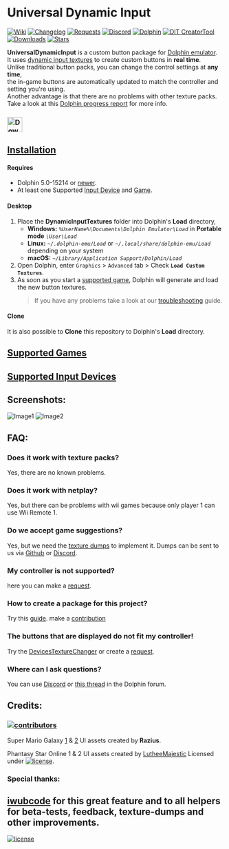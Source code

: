 # Universal Dynamic Input
[![Wiki](https://img.shields.io/badge/Wiki-grey)](https://github.com/Venomalia/UniversalDynamicInput/wiki) [![Changelog](https://img.shields.io/badge/Changelog-grey)](https://github.com/Venomalia/UniversalDynamicInput/blob/main/Changelog.md) [![Requests](https://img.shields.io/badge/Requests-3a3)](https://github.com/Venomalia/UniversalDynamicInput/issues/new/choose) [![Discord](https://img.shields.io/badge/Discord-blue?logo=Discord&logoColor=fff)](https://discord.gg/vEQYMPxgSR) [![Dolphin](https://img.shields.io/badge/Dolphin-Forum-88e)](https://forums.dolphin-emu.org/Thread-universal-dynamic-input-texture-pack) [![DIT CreatorTool](https://img.shields.io/badge/Dolphin-DIT_Creator_Tool-999)](https://github.com/Venomalia/DolphinDynamicInputTextureCreator/releases) [![Downloads](https://img.shields.io/github/downloads/Venomalia/UniversalDynamicInput/total?color=907&label=Downloads)](https://github.com/Venomalia/UniversalDynamicInput/releases) [![Stars](https://img.shields.io/github/stars/Venomalia/UniversalDynamicInput?color=990&label=Stars)](https://github.com/Venomalia/UniversalDynamicInput/stargazers)

**UniversalDynamicInput** is a custom button package for [Dolphin emulator](https://dolphin-emu.org/).  
It uses [dynamic input textures](https://forums.dolphin-emu.org/Thread-introducing-dynamic-input-textures-a-new-feature-for-controller-icons) to create custom buttons in **real time**.  
Unlike traditional button packs, you can change the control settings at **any time**,  
the in-game buttons are automatically updated to match the controller and setting you're using.  
Another advantage is that there are no problems with other texture packs.  
Take a look at this [Dolphin progress report](https://dolphin-emu.org/blog/2020/12/10/dolphin-progress-report-october-2020/#50-12801-dynamic-input-textures-by-iwubcode) for more info.
   
 
### [<img src="https://img.shields.io/github/v/release/Venomalia/UniversalDynamicInput?label=Download&style=for-the-badge" alt="Download" height="35"/>](https://github.com/Venomalia/UniversalDynamicInput/releases)

## [Installation](https://github.com/Venomalia/UniversalDynamicInput/wiki/Installation)

#### Requires
- Dolphin 5.0-15214 or [newer](https://dolphin-emu.org/download/).
- At least one Supported [Input Device](https://github.com/Venomalia/UniversalDynamicInput/wiki/Supported-Input-Devices) and [Game](https://github.com/Venomalia/UniversalDynamicInput/wiki/Supported-games).

#### Desktop
1. Place the **DynamicInputTextures** folder into Dolphin's **Load** directory,
   - **Windows:** _`%UserName%\Documents\Dolphin Emulator\Load`_ in **Portable mode** _`\User\Load`_
   - **Linux:** _`~/.dolphin-emu/Load`_ or _`~/.local/share/dolphin-emu/Load`_ depending on your system
   - **macOS:** _`~/Library/Application Support/Dolphin/Load`_
1. Open Dolphin, enter `Graphics` > `Advanced` tab > Check **`Load Custom Textures`**.
1. As soon as you start a [supported game](../wiki/Supported-Games), Dolphin will generate and load the new button textures.  
    > If you have any problems take a look at our [troubleshooting](https://github.com/Venomalia/UniversalDynamicInput/wiki/Problem-solving#troubleshooting) guide.

#### Clone
It is also possible to **Clone** this repository to Dolphin's **Load** directory.

## [Supported Games](https://github.com/Venomalia/UniversalDynamicInput/wiki/Supported-games)

## [Supported Input Devices](https://github.com/Venomalia/UniversalDynamicInput/wiki/Supported-Input-Devices)

##  Screenshots:
![Image1](https://i.imgur.com/WIxE3IZ.jpg "Image1")
![Image2](https://i.imgur.com/3pcxh5P.jpg "Image2")

## FAQ:
### Does it work with texture packs?
Yes, there are no known problems.

### Does it work with netplay?
Yes, but there can be problems with wii games because only player 1 can use Wii Remote 1.

### Do we accept game suggestions?
Yes, but we need the [texture dumps](https://github.com/Venomalia/UniversalDynamicInput/wiki/Dumping-Textures) to implement it. Dumps can be sent to us via [Github](https://github.com/Venomalia/UniversalDynamicInput/issues/new/choose) or [Discord](https://discord.gg/vEQYMPxgSR).

### My controller is not supported?
here you can make a [request](https://github.com/Venomalia/UniversalDynamicInput/issues/new/choose).

### How to create a package for this project?
Try this [guide](https://github.com/Venomalia/UniversalDynamicInput/wiki/Create-a-Package). make a [contribution](https://github.com/Venomalia/UniversalDynamicInput/wiki/Contributing)

### The buttons that are displayed do not fit my controller!
Try the [DevicesTextureChanger](https://github.com/Venomalia/UniversalDynamicInput/wiki/Supported-Inputs-Devices#devicestexturechanger) or create a [request](https://github.com/Venomalia/UniversalDynamicInput/issues/new/choose).

### Where can I ask questions?
You can use [Discord](https://discord.gg/vEQYMPxgSR) or [this thread](https://forums.dolphin-emu.org/Thread-universal-dynamic-input-texture-pack) in the Dolphin forum.

## Credits:
### [![contributors](https://img.shields.io/github/contributors/Venomalia/UniversalDynamicInput?style=for-the-badge)](https://github.com/Venomalia/UniversalDynamicInput/graphs/contributors)

Super Mario Galaxy [1](https://forums.dolphin-emu.org/Thread-super-mario-galaxy-1-hd-texture-mod) & [2](https://forums.dolphin-emu.org/Thread-super-mario-galaxy-2-hd-texture-mod) UI assets created by **Razius**.

Phantasy Star Online 1 & 2 UI assets created by [LutheeMajestic](https://forums.dolphin-emu.org/Thread-phantasy-star-online-episode-i-ii-hd-ui-project) Licensed under [![license](https://img.shields.io/badge/CC%20BY--SA%204.0-lightgrey)](https://creativecommons.org/licenses/by-sa/4.0/deed.de).

### Special thanks:
[iwubcode](https://github.com/iwubcode) for this great feature and to all helpers for beta-tests, feedback, texture-dumps and other improvements.
---
[![license](https://img.shields.io/github/license/Venomalia/UniversalDynamicInput?label=License)](https://github.com/Venomalia/UniversalDynamicInput/blob/main/LICENSE)